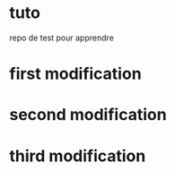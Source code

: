 # tuto
repo de test pour apprendre
# first modification 
# second modification
# third modification
